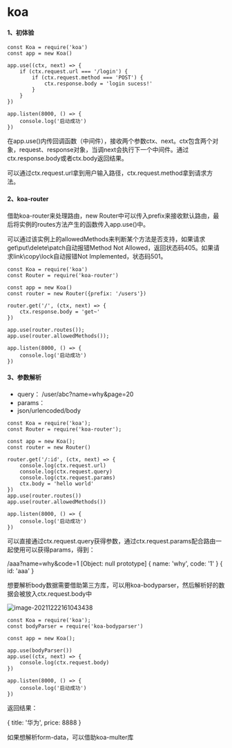# koa

#### 1、初体验

```
const Koa = require('koa')
const app = new Koa()

app.use((ctx, next) => {
	if (ctx.request.url === '/login') {
		if (ctx.request.method === 'POST') {
			ctx.response.body = 'login sucess!'
		}
	}
})

app.listen(8000, () => {
    console.log('启动成功')
})
```

在app.use()内传回调函数（中间件），接收两个参数ctx、next。ctx包含两个对象，request、response对象，当调next会执行下一个中间件。通过ctx.response.body或者ctx.body返回结果。

可以通过ctx.request.url拿到用户输入路径，ctx.request.method拿到请求方法。

#### 2、koa-router

借助koa-router来处理路由，new Router中可以传入prefix来接收默认路由，最后将实例的routes方法产生的函数传入app.use()中。

可以通过该实例上的allowedMethods来判断某个方法是否支持，如果请求get\put\delete\patch自动报错Method Not Allowed，返回状态码405。如果请求link\copy\lock自动报错Not Implemented，状态码501。

```
const Koa = require('koa')
const Router = require('koa-router')

const app = new Koa()
const router = new Router({prefix: '/users'})

router.get('/', (ctx, next) => {
    ctx.response.body = 'get~'
})

app.use(router.routes());
app.use(router.allowedMethods());

app.listen(8000, () => {
    console.log('启动成功')
})
```

#### 3、参数解析

- query： /user/abc?name=why&page=20
- params：
- json/urlencoded/body

```
const Koa = require('koa');
const Router = require('koa-router');

const app = new Koa();
const router = new Router()

router.get('/:id', (ctx, next) => {
    console.log(ctx.request.url)
    console.log(ctx.request.query)
    console.log(ctx.request.params)
    ctx.body = 'hello world'
})
app.use(router.routes())
app.use(router.allowedMethods())

app.listen(8000, () => {
    console.log('启动成功')
})
```

可以直接通过ctx.request.query获得参数，通过ctx.request.params配合路由一起使用可以获得params，得到：

/aaa?name=why&code=1
[Object: null prototype] { name: 'why', code: '1' }
{ id: 'aaa' }



想要解析body数据需要借助第三方库，可以用koa-bodyparser，然后解析好的数据会被放入ctx.request.body中

![image-20211222161043438](C:\Users\86155\AppData\Roaming\Typora\typora-user-images\image-20211222161043438.png)

```
const Koa = require('koa');
const bodyParser = require('koa-bodyparser')

const app = new Koa();

app.use(bodyParser())
app.use((ctx, next) => {
    console.log(ctx.request.body)
})

app.listen(8000, () => {
    console.log('启动成功')
})
```

返回结果：

{ title: '华为', price: 8888 }



如果想解析form-data，可以借助koa-multer库